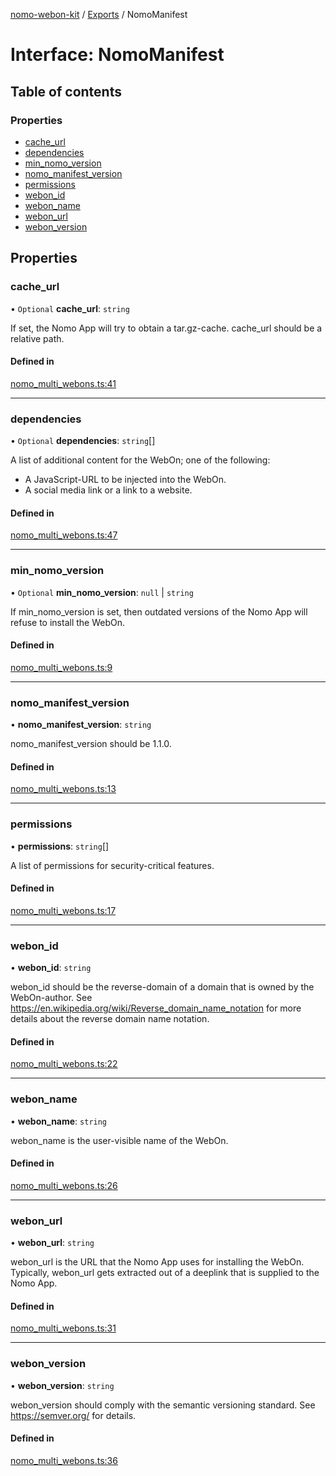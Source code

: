 [nomo-webon-kit](../README.md) / [Exports](../modules.md) / NomoManifest

# Interface: NomoManifest

## Table of contents

### Properties

- [cache\_url](NomoManifest.md#cache_url)
- [dependencies](NomoManifest.md#dependencies)
- [min\_nomo\_version](NomoManifest.md#min_nomo_version)
- [nomo\_manifest\_version](NomoManifest.md#nomo_manifest_version)
- [permissions](NomoManifest.md#permissions)
- [webon\_id](NomoManifest.md#webon_id)
- [webon\_name](NomoManifest.md#webon_name)
- [webon\_url](NomoManifest.md#webon_url)
- [webon\_version](NomoManifest.md#webon_version)

## Properties

### cache\_url

• `Optional` **cache\_url**: `string`

If set, the Nomo App will try to obtain a tar.gz-cache.
cache_url should be a relative path.

#### Defined in

[nomo_multi_webons.ts:41](https://github.com/nomo-app/nomo-webon-kit/blob/50008cb/nomo-webon-kit/src/nomo_multi_webons.ts#L41)

___

### dependencies

• `Optional` **dependencies**: `string`[]

A list of additional content for the WebOn; one of the following:
- A JavaScript-URL to be injected into the WebOn.
- A social media link or a link to a website.

#### Defined in

[nomo_multi_webons.ts:47](https://github.com/nomo-app/nomo-webon-kit/blob/50008cb/nomo-webon-kit/src/nomo_multi_webons.ts#L47)

___

### min\_nomo\_version

• `Optional` **min\_nomo\_version**: ``null`` \| `string`

If min_nomo_version is set, then outdated versions of the Nomo App will refuse to install the WebOn.

#### Defined in

[nomo_multi_webons.ts:9](https://github.com/nomo-app/nomo-webon-kit/blob/50008cb/nomo-webon-kit/src/nomo_multi_webons.ts#L9)

___

### nomo\_manifest\_version

• **nomo\_manifest\_version**: `string`

nomo_manifest_version should be 1.1.0.

#### Defined in

[nomo_multi_webons.ts:13](https://github.com/nomo-app/nomo-webon-kit/blob/50008cb/nomo-webon-kit/src/nomo_multi_webons.ts#L13)

___

### permissions

• **permissions**: `string`[]

A list of permissions for security-critical features.

#### Defined in

[nomo_multi_webons.ts:17](https://github.com/nomo-app/nomo-webon-kit/blob/50008cb/nomo-webon-kit/src/nomo_multi_webons.ts#L17)

___

### webon\_id

• **webon\_id**: `string`

webon_id should be the reverse-domain of a domain that is owned by the WebOn-author.
See https://en.wikipedia.org/wiki/Reverse_domain_name_notation for more details about the reverse domain name notation.

#### Defined in

[nomo_multi_webons.ts:22](https://github.com/nomo-app/nomo-webon-kit/blob/50008cb/nomo-webon-kit/src/nomo_multi_webons.ts#L22)

___

### webon\_name

• **webon\_name**: `string`

webon_name is the user-visible name of the WebOn.

#### Defined in

[nomo_multi_webons.ts:26](https://github.com/nomo-app/nomo-webon-kit/blob/50008cb/nomo-webon-kit/src/nomo_multi_webons.ts#L26)

___

### webon\_url

• **webon\_url**: `string`

webon_url is the URL that the Nomo App uses for installing the WebOn.
Typically, webon_url gets extracted out of a deeplink that is supplied to the Nomo App.

#### Defined in

[nomo_multi_webons.ts:31](https://github.com/nomo-app/nomo-webon-kit/blob/50008cb/nomo-webon-kit/src/nomo_multi_webons.ts#L31)

___

### webon\_version

• **webon\_version**: `string`

webon_version should comply with the semantic versioning standard.
See https://semver.org/ for details.

#### Defined in

[nomo_multi_webons.ts:36](https://github.com/nomo-app/nomo-webon-kit/blob/50008cb/nomo-webon-kit/src/nomo_multi_webons.ts#L36)
